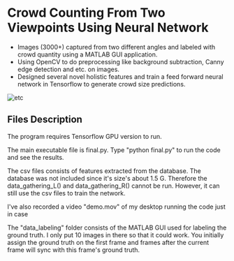 # Crowd Counting From Two Viewpoints Using Neural Network

- Images (3000+) captured from two different angles and labeled with crowd quantity using a MATLAB GUI application.
- Using OpenCV to do preprocessing like background subtraction, Canny edge detection and etc. on images.
- Designed several novel holistic features and train a feed forward neural network in Tensorflow to generate crowd size predictions.



![etc](https://raw.githubusercontent.com/proton1030/Crowd-Counting-From-Two-Perspectives/master/etc/poster.jpg)



## Files Description

The program requires Tensorflow GPU version to run.

The main executable file is final.py. Type "python final.py" to run the code and see the results.

The csv files consists of features extracted from the database. The database was not included since it's size's about 1.5 G. Therefore the data_gathering_L() and data_gathering_R() cannot be run. However, it can still use the csv files to train the network.

I've also recorded a video "demo.mov" of my desktop running the code just in case

The "data_labeling" folder consists of the MATLAB GUI used for labeling the ground truth. I only put 10 images in there so that it could work. You initially assign the ground truth on the first frame and frames after the current frame will sync with this frame's ground truth.
